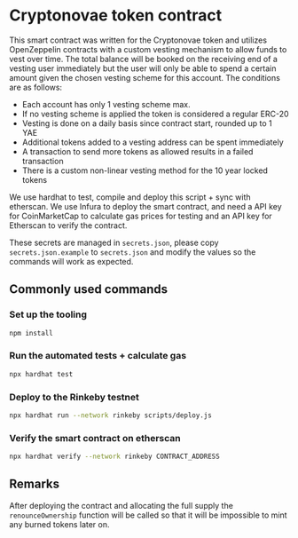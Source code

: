 # Cryptonovae token contract

This smart contract was written for the Cryptonovae token and 
utilizes OpenZeppelin contracts with a custom vesting mechanism
to allow funds to vest over time. The total balance will be booked
on the receiving end of a vesting user immediately but the user
will only be able to spend a certain amount given the chosen
vesting scheme for this account. The conditions are as follows:

 - Each account has only 1 vesting scheme max.
 - If no vesting scheme is applied the token is considered a regular ERC-20
 - Vesting is done on a daily basis since contract start, rounded up to 1 YAE
 - Additional tokens added to a vesting address can be spent immediately
 - A transaction to send more tokens as allowed results in a failed transaction
 - There is a custom non-linear vesting method for the 10 year locked tokens

We use hardhat to test, compile and deploy this script + sync with etherscan.
We use Infura to deploy the smart contract, and need a API key for 
CoinMarketCap to calculate gas prices for testing and an API key for Etherscan
to verify the contract.

These secrets are managed in `secrets.json`, please copy `secrets.json.example`
to `secrets.json` and modify the values so the commands will work as expected.

## Commonly used commands

### Set up the tooling
```bash
npm install
```

### Run the automated tests + calculate gas
```bash
npx hardhat test
```

### Deploy to the Rinkeby testnet
```bash
npx hardhat run --network rinkeby scripts/deploy.js 
```

### Verify the smart contract on etherscan
```bash
npx hardhat verify --network rinkeby CONTRACT_ADDRESS
```

## Remarks

After deploying the contract and allocating the full supply the 
`renounceOwnership` function will be called so that it will be 
impossible to mint any burned tokens later on.
